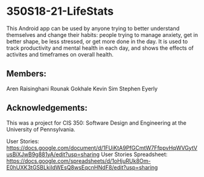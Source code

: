 # 350S18-21-LifeStats

This Android app can be used by anyone trying to better understand themselves and change their habits: people trying to manage anxiety, get in better shape, be less stressed, or get more done in the day. It is used to track productivity and mental health in each day, and shows the effects of activites and timeframes on overall health. 


Members: 
----------------
Aren Raisinghani
Rounak Gokhale
Kevin Sim
Stephen Eyerly

Acknowledgements:
-------------------
This was a project for CIS 350: Software Design and Engineering at the University of Pennsylvania.


User Stories: https://docs.google.com/document/d/1FUiKtA9PfGCmtW7FfppvHqWVGytVusBiXJwB9g881yA/edit?usp=sharing
User Stories Spreadsheet: https://docs.google.com/spreadsheets/d/1oHjuRUk8Om-E0hUXK3tGSBLkiIdWEsQ8wsEqcnHNdF8/edit?usp=sharing
